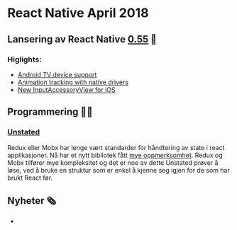 # React Native April 2018

## Lansering av React Native [0.55](https://github.com/facebook/react-native/releases/tag/v0.54.0) 🎉

### Higlights:
- [Android TV device support](https://github.com/facebook/react-native/commit/b7bb2e5)
- [Animation tracking with native drivers](https://github.com/facebook/react-native/commit/b48f7e5)
- [New InputAccessoryView for iOS](https://github.com/facebook/react-native/commit/38197c8)

## Programmering 👨‍💻
### [Unstated](https://github.com/jamiebuilds/unstated)

Redux eller Mobx har lenge vært standarder for håndtering av state i react applikasjoner. Nå har et nytt bibliotek fått [mye oppmerksomhet](https://medium.com/react-native-training/unstated-the-setstate-of-react-state-management-8ce47b240e6d). Redux og Mobx tilfører mye kompleksitet og det er noe av dette Unstated prøver å løse, ved å bruke en struktur som er enkel å kjenne seg igjen for de som har brukt React før.

## Nyheter 🗞

- 
